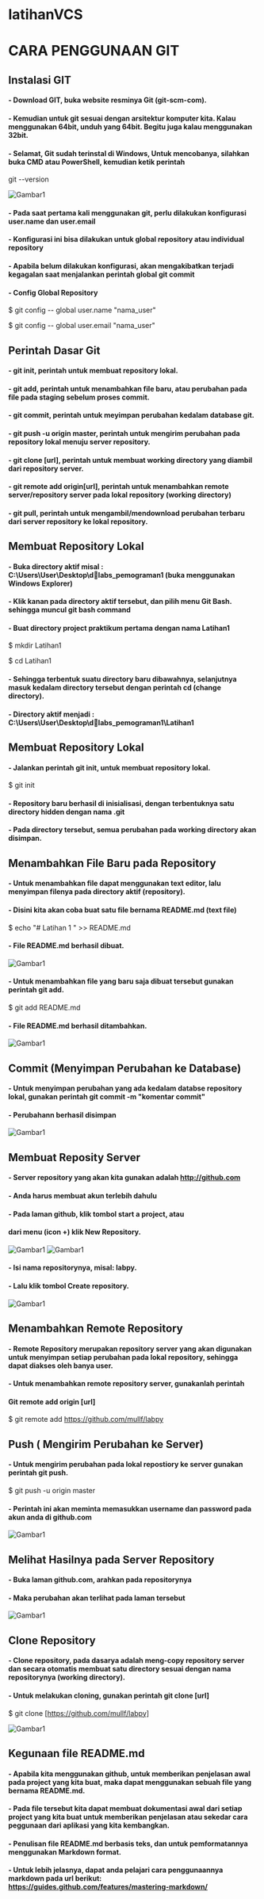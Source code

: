 # latihanVCS
# CARA PENGGUNAAN GIT

## Instalasi GIT

#### - Download GIT, buka website resminya Git (git-scm-com). 
#### - Kemudian untuk git sesuai dengan arsitektur komputer kita. Kalau menggunakan 64bit, unduh yang 64bit. Begitu juga kalau menggunakan 32bit.
#### - Selamat, Git sudah terinstal di Windows, Untuk mencobanya, silahkan buka CMD atau PowerShell, kemudian ketik perintah

git --version

![Gambar1](gambar/git1.png)

#### - Pada saat pertama kali menggunakan git, perlu dilakukan konfigurasi user.name dan user.email
#### - Konfigurasi ini bisa dilakukan untuk global repository atau individual repository
#### - Apabila belum dilakukan konfigurasi, akan mengakibatkan terjadi kegagalan saat menjalankan perintah global git commit


#### - Config Global Repository

$ git config -- global user.name "nama_user"


$ git config -- global user.email "nama_user"


## Perintah Dasar Git


#### - git init, perintah untuk membuat repository lokal.
#### - git add, perintah untuk menambahkan file baru, atau perubahan pada file pada staging sebelum proses commit.
#### - git commit, perintah untuk meyimpan perubahan kedalam database git.
#### - git push -u origin master, perintah untuk mengirim perubahan pada repository lokal menuju server repository.
#### - git clone [url], perintah untuk membuat working directory yang diambil dari repository server.
#### - git remote add origin[url], perintah untuk menambahkan remote server/repository server pada lokal repository (working directory)
#### - git pull, perintah untuk mengambil/mendownload perubahan terbaru dari server repository ke lokal repository.

## Membuat Repository Lokal

#### - Buka directory aktif misal : C:\Users\User\Desktop\dlabs_pemograman1 (buka menggunakan Windows Explorer)
#### - Klik kanan pada directory aktif tersebut, dan pilih menu Git Bash. sehingga muncul git bash command
#### - Buat directory project praktikum pertama dengan nama Latihan1

$ mkdir Latihan1


$ cd Latihan1

#### - Sehingga terbentuk suatu directory baru dibawahnya, selanjutnya masuk kedalam directory tersebut dengan perintah cd (change directory).
#### - Directory aktif menjadi : C:\Users\User\Desktop\dlabs_pemograman1\Latihan1

## Membuat Repository Lokal

#### - Jalankan perintah git init, untuk membuat repository lokal.

$ git init

#### - Repository baru berhasil di inisialisasi, dengan terbentuknya satu directory hidden dengan nama .git
#### - Pada directory tersebut, semua perubahan pada working directory akan disimpan.

## Menambahkan File Baru pada Repository

#### - Untuk menambahkan file dapat menggunakan text editor, lalu menyimpan filenya pada directory aktif (repository).
#### - Disini kita akan coba buat satu file bernama README.md (text file)

$ echo "# Latihan 1 " >> README.md

#### - File README.md berhasil dibuat.
![Gambar1](gambar/git2.png)
#### - Untuk menambahkan file yang baru saja dibuat tersebut gunakan perintah git add.

$ git add README.md

#### - File README.md berhasil ditambahkan.

![Gambar1](gambar/git3.png)

## Commit (Menyimpan Perubahan ke Database)

#### - Untuk menyimpan perubahan yang ada kedalam databse repository lokal, gunakan perintah git commit -m "komentar commit"
#### - Perubahann berhasil disimpan

![Gambar1](gambar/git4.png)

## Membuat Reposity Server

#### - Server repository yang akan kita gunakan adalah http://github.com
#### - Anda harus membuat akun terlebih dahulu
#### - Pada laman github, klik tombol start a project, atau 
####   dari menu (icon +) klik New Repository.

![Gambar1](gambar/git5.png)
![Gambar1](gambar/git6.png)
#### - Isi nama repositorynya, misal: labpy.
#### - Lalu klik tombol Create repository.

![Gambar1](gambar/git7.png)

## Menambahkan Remote Repository

#### - Remote Repository merupakan repository server yang akan digunakan untuk menyimpan setiap perubahan pada lokal repository, sehingga dapat diakses oleh banya user.
#### - Untuk menambahkan remote repository server, gunakanlah perintah
####  Git remote add origin [url]

$ git remote add https://github.com/mullf/labpy

## Push ( Mengirim Perubahan ke Server)

#### - Untuk mengirim perubahan pada lokal repostiory ke server gunakan perintah git push.

$ git push -u origin master

#### - Perintah ini akan meminta memasukkan username dan password pada akun anda di github.com

![Gambar1](gambar/git8.png)

## Melihat Hasilnya pada Server Repository

#### - Buka laman github.com, arahkan pada repositorynya
#### - Maka perubahan akan terlihat pada laman tersebut

![Gambar1](gambar/git9.png)


## Clone Repository

#### - Clone repository, pada dasarya adalah meng-copy repository server dan secara otomatis membuat satu directory sesuai dengan nama repositorynya (working directory).
#### - Untuk melakukan cloning, gunakan perintah git clone [url]


$ git clone [https://github.com/mullf/labpy]


![Gambar1](gambar/git10.png)

## Kegunaan file README.md

#### - Apabila kita menggunakan github, untuk memberikan penjelasan awal pada project yang kita buat, maka dapat menggunakan sebuah file yang bernama README.md.
#### - Pada file tersebut kita dapat membuat dokumentasi awal dari setiap project yang kita buat untuk memberikan penjelasan atau sekedar cara peggunaan dari aplikasi yang kita kembangkan.
#### - Penulisan file README.md berbasis teks, dan untuk pemformatannya menggunakan Markdown format.
#### - Untuk lebih jelasnya, dapat anda pelajari cara penggunaannya markdown pada url berikut: https://guides.github.com/features/mastering-markdown/
